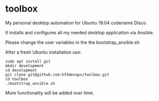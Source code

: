 # toolbox

My personal desktop automation for Ubuntu 19.04 codename Disco.

It installs and configures all my needed desktop application via Ansible.

Please change the user variables in the the bootstrap_ansible.sh

After a fresh Ubuntu installation use:
```
sudo apt install git
mkdir development
cd development
git clone git@github.com:hf4devops/toolbox.git
cd toolbox
./bootstrap_ansible.sh
```


More functionality will be added over time.